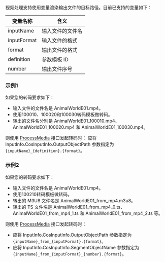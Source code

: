 视频处理支持使用变量渲染输出文件的目标路径。目前已支持的变量如下： 

| 变量名称 | 含义 | 
| -- | -- |
| inputName | 输入文件的文件名 |
| inputFormat | 输入文件的格式 |
| format | 输出文件的格式 |
| definition | 参数模板 ID |
| number | 输出文件序号 |


### 示例1

如果您的转码要求如下：
* 输入文件的文件名是 AnimalWorldE01.mp4。
* 使用100010、100020和100030转码模板做转码。
* 转出的文件名分别是 AnimalWorldE01_100010.mp4、AnimalWorldE01_100020.mp4 和 AnimalWorldE01_100030.mp4。

则使用 [ProcessMedia](https://cloud.tencent.com/document/product/862/37578) 接口发起转码时：
应将 InputInfo.CosInputInfo.OutputObjectPath 参数指定为`{inputName}_{definition}.{format}`。

### 示例2

如果您的转码要求如下：
* 输入文件的文件名是 AnimalWorldE01.mp4。
* 使用100210转码模板做转码。
* 转出的 M3U8 文件名是 AnimalWorldE01_from_mp4.m3u8。
* 转出的 TS 文件名是 AnimalWorldE01_from_mp4_0.ts、AnimalWorldE01_from_mp4_1.ts 和 AnimalWorldE01_from_mp4_2.ts 等。

则使用 [ProcessMedia](https://cloud.tencent.com/document/product/862/37578) 接口发起转码时：
* 应将 InputInfo.CosInputInfo.OutputObjectPath 参数指定为`{inputName}_from_{inputFormat}.{format}`。
* 应将 InputInfo.CosInputInfo.SegmentObjectName 参数指定为`{inputName}_from_{inputFormat}_{number}.{format}`。

